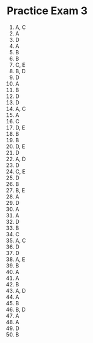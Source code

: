 # Practice Exam 3

1. A, C
2. A
3. D
4. A
5. B
6. B
7. C, E
8. B, D
9. D
10. A
11. B
12. D
13. D
14. A, C
15. A
16. C
17. D, E
18. B
19. B
20. D, E
21. D
22. A, D
23. D
24. C, E
25. D
26. B
27. B, E
28. A
29. D
30. A
31. A
32. D
33. B
34. C
35. A, C
36. D
37. D
38. A, E
39. B
40. A
41. A
42. B
43. A, D
44. A
45. B
46. B, D
47. A
48. A
49. D
50. B
